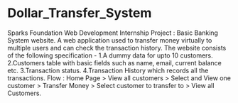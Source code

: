 # Dollar_Transfer_System
Sparks Foundation Web Development Internship Project : Basic Banking System website.
A web application used to transfer money virtually to multiple users and can check the transaction history.
The website consists of the following specification -
1.A dummy data for upto 10 customers.
2.Customers table with basic fields such as name, email, current balance etc.
3.Transaction status.
4.Transaction History which records all the transactions.
Flow : Home Page > View all customers > Select and View one customer > Transfer Money > Select customer to transfer to > View all Customers.
